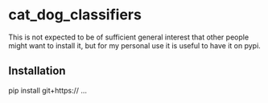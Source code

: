 # cat_dog_classifiers

This is not expected to be of sufficient general interest that other people might want to install it, but for my personal use it is useful to have it on pypi.

## Installation
pip install git+https:// ...

